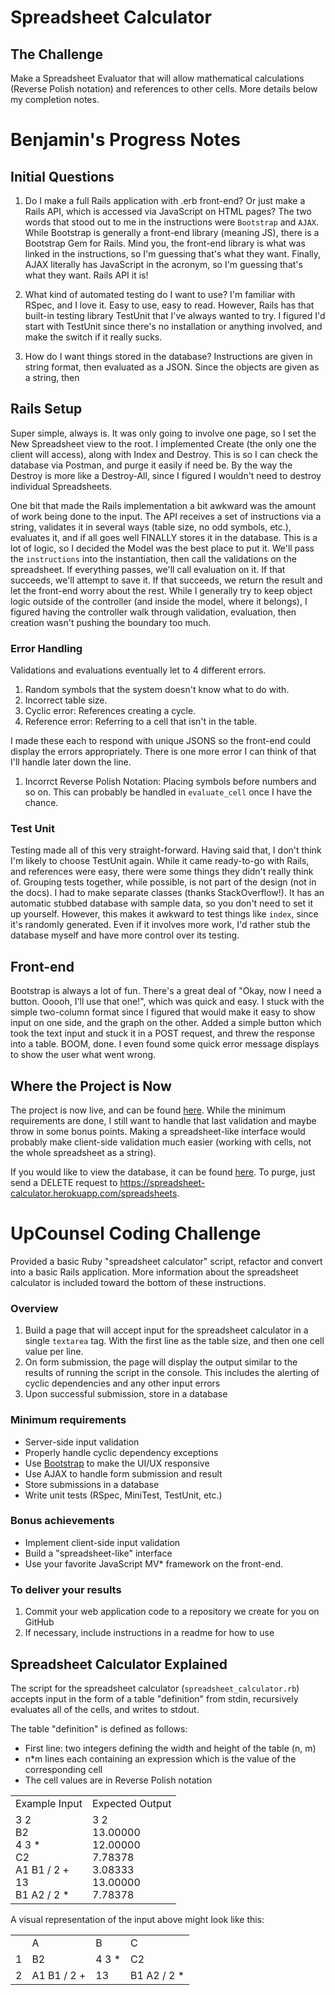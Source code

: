 # Spreadsheet Calculator

## The Challenge

Make a Spreadsheet Evaluator that will allow mathematical calculations (Reverse Polish notation) and references to other cells.  More details below my completion notes.

# Benjamin's Progress Notes

## Initial Questions

1. Do I make a full Rails application with .erb front-end?  Or just make a Rails API, which is accessed via JavaScript on HTML pages?  The two words that stood out to me in the instructions were `Bootstrap` and `AJAX`.  While Bootstrap is generally a front-end library (meaning JS), there is a Bootstrap Gem for Rails.  Mind you, the front-end library is what was linked in the instructions, so I'm guessing that's what they want.  Finally, AJAX literally has JavaScript in the acronym, so I'm guessing that's what they want.  Rails API it is!

2. What kind of automated testing do I want to use?  I'm familiar with RSpec, and I love it.  Easy to use, easy to read.  However, Rails has that built-in testing library TestUnit that I've always wanted to try.  I figured I'd start with TestUnit since there's no installation or anything involved, and make the switch if it really sucks.

3. How do I want things stored in the database?  Instructions are given in string format, then evaluated as a JSON.  Since the objects are given as a string, then

## Rails Setup

Super simple, always is.  It was only going to involve one page, so I set the New Spreadsheet view to the root.  I implemented Create (the only one the client will access), along with Index and Destroy.  This is so I can check the database via Postman, and purge it easily if need be.  By the way the Destroy is more like a Destroy-All, since I figured I wouldn't need to destroy individual Spreadsheets.

One bit that made the Rails implementation a bit awkward was the amount of work being done to the input.  The API receives a set of instructions via a string, validates it in several ways (table size, no odd symbols, etc.), evaluates it, and if all goes well FINALLY stores it in the database.  This is a lot of logic, so I decided the Model was the best place to put it.  We'll pass the `instructions` into the instantiation, then call the validations on the spreadsheet.  If everything passes, we'll call evaluation on it.  If that succeeds, we'll attempt to save it.  If that succeeds, we return the result and let the front-end worry about the rest.  While I generally try to keep object logic outside of the controller (and inside the model, where it belongs), I figured having the controller walk through validation, evaluation, then creation wasn't pushing the boundary too much.

### Error Handling

Validations and evaluations eventually let to 4 different errors.
1. Random symbols that the system doesn't know what to do with.
2. Incorrect table size.
3. Cyclic error: References creating a cycle.
4. Reference error: Referring to a cell that isn't in the table.

I made these each to respond with unique JSONS so the front-end could display the errors appropriately.  There is one more error I can think of that I'll handle later down the line.
1. Incorrct Reverse Polish Notation: Placing symbols before numbers and so on.  This can probably be handled in `evaluate_cell` once I have the chance.

### Test Unit

Testing made all of this very straight-forward.  Having said that, I don't think I'm likely to choose TestUnit again.  While it came ready-to-go with Rails, and references were easy, there were some things they didn't really think of.  Grouping tests together, while possible, is not part of the design (not in the docs).  I had to make separate classes (thanks StackOverflow!).  It has an automatic stubbed database with sample data, so you don't need to set it up yourself.  However, this makes it awkward to test things like `index`, since it's randomly generated.  Even if it involves more work, I'd rather stub the database myself and have more control over its testing.

## Front-end

Bootstrap is always a lot of fun.  There's a great deal of "Okay, now I need a button.  Ooooh, I'll use that one!", which was quick and easy.  I stuck with the simple two-column format since I figured that would make it easy to show input on one side, and the graph on the other.  Added a simple button which took the text input and stuck it in a POST request, and threw the response into a table.  BOOM, done.  I even found some quick error message displays to show the user what went wrong.

## Where the Project is Now

The project is now live, and can be found [here](https://spreadsheet-calculator.herokuapp.com/).  While the minimum requirements are done, I still want to handle that last validation and maybe throw in some bonus points.  Making a spreadsheet-like interface would probably make client-side validation much easier (working with cells, not the whole spreadsheet as a string).

If you would like to view the database, it can be found [here](https://spreadsheet-calculator.herokuapp.com/spreadsheets).  To purge, just send a DELETE request to https://spreadsheet-calculator.herokuapp.com/spreadsheets.

# UpCounsel Coding Challenge

Provided a basic Ruby "spreadsheet calculator" script, refactor and convert into a basic Rails application. More information about the spreadsheet calculator is included toward the bottom of these instructions.

### Overview

1. Build a page that will accept input for the spreadsheet calculator in a single `textarea` tag. With the first line as the table size, and then one cell value per line.
2. On form submission, the page will display the output similar to the results of running the script in the console. This includes the alerting of cyclic dependencies and any other input errors
3. Upon successful submission, store in a database

### Minimum requirements

* Server-side input validation
* Properly handle cyclic dependency exceptions
* Use [Bootstrap](http://getbootstrap.com/) to make the UI/UX responsive
* Use AJAX to handle form submission and result
* Store submissions in a database
* Write unit tests (RSpec, MiniTest, TestUnit, etc.)

### Bonus achievements

* Implement client-side input validation
* Build a "spreadsheet-like" interface
* Use your favorite JavaScript MV\* framework on the front-end.

### To deliver your results

1. Commit your web application code to a repository we create for you on GitHub
2. If necessary, include instructions in a readme for how to use

## Spreadsheet Calculator Explained

The script for the spreadsheet calculator (`spreadsheet_calculator.rb`) accepts input in the form of a table "definition" from stdin, recursively evaluates all of the cells, and writes to stdout.

The table "definition" is defined as follows:

* First line: two integers defining the width and height of the table (n, m)
* n*m lines each containing an expression which is the value of the corresponding cell
* The cell values are in Reverse Polish notation

<table>
  <tr>
    <td>Example Input</td>
    <td>Expected Output</td>
  </tr>
  <tr>
    <td>
      3 2<br>
      B2<br>
      4 3 &ast;<br>
      C2<br>
      A1 B1 / 2 +<br>
      13<br>
      B1 A2 / 2 &ast;
    </td>
    <td>
      3 2<br>
      13.00000<br>
      12.00000<br>
      7.78378<br>
      3.08333<br>
      13.00000<br>
      7.78378
    </td>
  </tr>
</table>


A visual representation of the input above might look like this:

<table>
  <tr>
    <td></td>
    <td>A</td>
    <td>B</td>
    <td>C</td>
  </tr>
  <tr>
    <td>1</td>
    <td>B2</td>
    <td>4 3 &ast;</td>
    <td>C2</td>
  </tr>
  <tr>
    <td>2</td>
    <td>A1 B1 / 2 +</td>
    <td>13</td>
    <td>B1 A2 / 2 &ast;</td>
  </tr>
</table>
